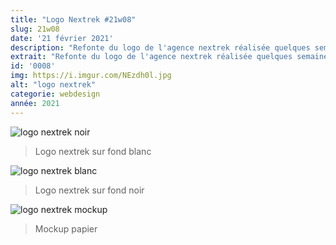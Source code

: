```yaml
---
title: "Logo Nextrek #21w08"
slug: 21w08
date: '21 février 2021'
description: "Refonte du logo de l'agence nextrek réalisée quelques semaines avant mon stage en entreprise. Simplification du logo qui avait plus de 4 ans d'existence."
extrait: "Refonte du logo de l'agence nextrek réalisée quelques semaines avant mon stage en entreprise."
id: '0008'
img: https://i.imgur.com/NEzdh0l.jpg
alt: "logo nextrek"
categorie: webdesign
année: 2021
---
```


![logo nextrek noir](https://i.imgur.com/2iNPfXD.png)
>Logo nextrek sur fond blanc

<div class="sep-50"></div>

![logo nextrek blanc](https://i.imgur.com/tYarI4i.png)
>Logo nextrek sur fond noir

<div class="sep-50"></div>

![logo nextrek mockup](https://i.imgur.com/pvJLhye.jpg)
>Mockup papier